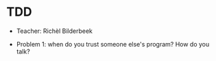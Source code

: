 # TDD

 * Teacher: Richèl Bilderbeek

 * Problem 1: when do you trust someone else's program? How do you talk?

